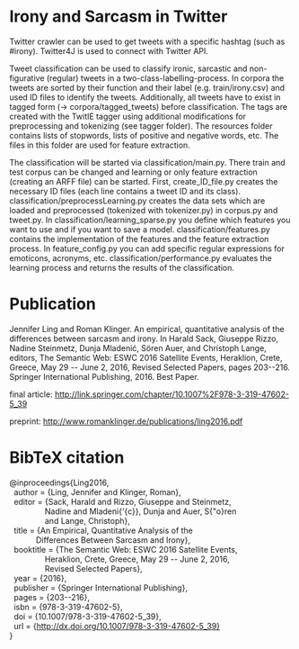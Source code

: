 # Irony and Sarcasm in Twitter

Twitter crawler can be used to get tweets with a specific hashtag (such as #irony).
Twitter4J is used to connect with Twitter API.

Tweet classification can be used to classify ironic, sarcastic and non-figurative (regular) tweets in a two-class-labelling-process.
In corpora the tweets are sorted by their function and their label (e.g. train/irony.csv) and used ID files to identify the tweets.
Additionally, all tweets have to exist in tagged form (-> corpora/tagged_tweets) before classification. 
The tags are created with the TwitIE tagger using additional modifications for preprocessing and tokenizing (see tagger folder).
The resources folder contains lists of stopwords, lists of positive and negative words, etc. The files in this folder are used for feature extraction.

The classification will be started via classification/main.py. 
There train and test corpus can be changed and learning or only feature extraction (creating an ARFF file) can be started.
First, create_ID_file.py creates the necessary ID files (each line contains a tweet ID and its class).
classification/preprocessLearning.py creates the data sets which are loaded and preprocessed (tokenized with tokenizer.py) in corpus.py and tweet.py.
In classification/learning_sparse.py you define which features you want to use and if you want to save a model.
classification/features.py contains the implementation of the features and the feature extraction process. 
In feature_config.py you can add specific regular expressions for emoticons, acronyms, etc.
classification/performance.py evaluates the learning process and returns the results of the classification.

# Publication

Jennifer Ling and Roman Klinger. An empirical, quantitative analysis of the differences between sarcasm and irony. In Harald Sack, Giuseppe Rizzo, Nadine Steinmetz, Dunja Mladenić, Sören Auer, and Christoph Lange, editors, The Semantic Web: ESWC 2016 Satellite Events, Heraklion, Crete, Greece, May 29 -- June 2, 2016, Revised Selected Papers, pages 203--216. Springer International Publishing, 2016. Best Paper. 

final article: http://link.springer.com/chapter/10.1007%2F978-3-319-47602-5_39

preprint: http://www.romanklinger.de/publications/ling2016.pdf

# BibTeX citation

@inproceedings{Ling2016,<br/>
&nbsp;&nbsp;author = {Ling, Jennifer and Klinger, Roman},<br/>
&nbsp;&nbsp;editor = {Sack, Harald and Rizzo, Giuseppe and Steinmetz,<br/>
&nbsp;&nbsp;&nbsp;&nbsp;&nbsp;&nbsp;&nbsp;&nbsp;&nbsp;&nbsp;&nbsp;&nbsp;&nbsp;&nbsp;&nbsp;&nbsp;Nadine and Mladeni{\'{c}}, Dunja and Auer, S{\"o}ren <br/>
&nbsp;&nbsp;&nbsp;&nbsp;&nbsp;&nbsp;&nbsp;&nbsp;&nbsp;&nbsp;&nbsp;&nbsp;&nbsp;&nbsp;&nbsp;&nbsp;and Lange, Christoph}, <br/>
&nbsp;&nbsp;title = {An Empirical, Quantitative Analysis of the <br/>
&nbsp;&nbsp;&nbsp;&nbsp;&nbsp;&nbsp;&nbsp;&nbsp;&nbsp;&nbsp;&nbsp;&nbsp;Differences Between Sarcasm and Irony}, <br/>
&nbsp;&nbsp;booktitle = {The Semantic Web: ESWC 2016 Satellite Events, <br/>
&nbsp;&nbsp;&nbsp;&nbsp;&nbsp;&nbsp;&nbsp;&nbsp;&nbsp;&nbsp;&nbsp;&nbsp;&nbsp;&nbsp;&nbsp;&nbsp;Heraklion, Crete, Greece, May 29 -- June 2, 2016, <br/>
&nbsp;&nbsp;&nbsp;&nbsp;&nbsp;&nbsp;&nbsp;&nbsp;&nbsp;&nbsp;&nbsp;&nbsp;&nbsp;&nbsp;&nbsp;&nbsp;Revised Selected Papers}, <br/>
&nbsp;&nbsp;year = {2016}, <br/>
&nbsp;&nbsp;publisher = {Springer International Publishing}, <br/>
&nbsp;&nbsp;pages = {203--216}, <br/>
&nbsp;&nbsp;isbn = {978-3-319-47602-5}, <br/>
&nbsp;&nbsp;doi = {10.1007/978-3-319-47602-5_39}, <br/>
&nbsp;&nbsp;url = {http://dx.doi.org/10.1007/978-3-319-47602-5_39}<br/>
}
